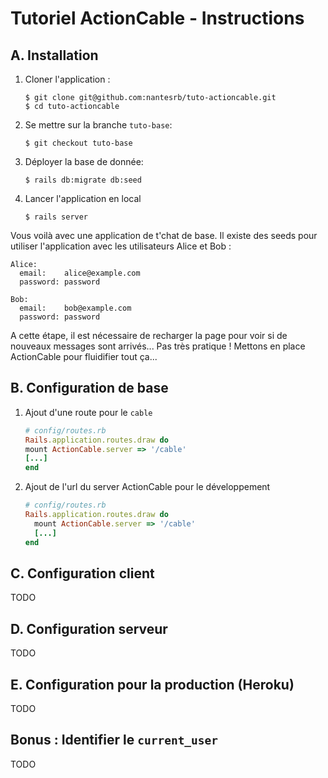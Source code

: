 # Tutoriel ActionCable - Instructions

## A. Installation
1.  Cloner l'application :
    ```shell
    $ git clone git@github.com:nantesrb/tuto-actioncable.git
    $ cd tuto-actioncable
    ```

1.  Se mettre sur la branche `tuto-base`:
    ```shell
    $ git checkout tuto-base
    ```

1.  Déployer la base de donnée:
    ```shell
    $ rails db:migrate db:seed
    ```

1.  Lancer l'application en local
    ```shell
    $ rails server
    ```

Vous voilà avec une application de t'chat de base. Il existe des seeds pour utiliser l'application avec les utilisateurs Alice et Bob :
```
Alice:
  email:    alice@example.com
  password: password

Bob:
  email:    bob@example.com
  password: password
```

A cette étape, il est nécessaire de recharger la page pour voir si de nouveaux messages sont arrivés... Pas très pratique ! Mettons en place ActionCable pour fluidifier tout ça...

## B. Configuration de base
1.  Ajout d'une route pour le `cable`
    ```ruby
    # config/routes.rb
    Rails.application.routes.draw do
    mount ActionCable.server => '/cable'
    [...]
    end
    ```

1.  Ajout de l'url du server ActionCable pour le développement
    ```ruby
    # config/routes.rb
    Rails.application.routes.draw do
      mount ActionCable.server => '/cable'
      [...]
    end
    ```

## C. Configuration client
TODO

## D. Configuration serveur
TODO

## E. Configuration pour la production (Heroku)
TODO

## Bonus : Identifier le `current_user`
TODO
